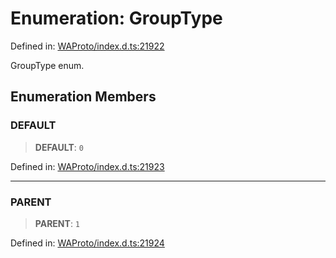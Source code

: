 # Enumeration: GroupType

Defined in: [WAProto/index.d.ts:21922](https://github.com/Fokusdotid/Baileys/blob/3623833a320f5e60f370ef835f3de341453290f5/WAProto/index.d.ts#L21922)

GroupType enum.

## Enumeration Members

### DEFAULT

> **DEFAULT**: `0`

Defined in: [WAProto/index.d.ts:21923](https://github.com/Fokusdotid/Baileys/blob/3623833a320f5e60f370ef835f3de341453290f5/WAProto/index.d.ts#L21923)

***

### PARENT

> **PARENT**: `1`

Defined in: [WAProto/index.d.ts:21924](https://github.com/Fokusdotid/Baileys/blob/3623833a320f5e60f370ef835f3de341453290f5/WAProto/index.d.ts#L21924)
